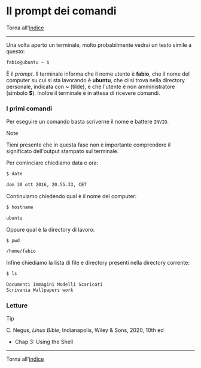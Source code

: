 # Il prompt dei comandi

Torna all'[indice](../toc.md)

---

Una volta aperto un terminale, molto probabilmente vedrai un testo simile a questo:

```bash
fabio@ubuntu ~ $
```

È il _prompt_. Il terminale informa che il nome utente è **fabio**, che il
nome del computer su cui si sta lavorando è **ubuntu**, che ci si trova
nella directory personale, indicata con **~** (tilde), e che l'utente è
non amministratore (simbolo **$**). Inoltre il terminale è in attesa di ricevere comandi.

### I primi comandi

Per eseguire un comando basta scriverne il nome e battere `INVIO`.

> [!NOTE]
> Tieni presente che in questa fase non è importante comprendere
> il significato dell'output stampato sul terminale.

Per cominciare chiediamo data e ora:

```bash
$ date

dom 30 ott 2016, 20.55.33, CET
```

Continuiamo chiedendo qual è il nome del computer:

```bash
$ hostname

ubuntu
```

Oppure qual è la directory di lavoro:

```bash
$ pwd

/home/fabio
```

Infine chiediamo la lista di file e directory presenti nella directory corrente:

```bash
$ ls

Documenti Immagini Modelli Scaricati
Scrivania Wallpapers work
```

### Letture

> [!TIP]
> C. Negus, _Linux Bible_, Indianapolis, Wiley &amp; Sons, 2020, 10th ed
>
> - Chap 3: Using the Shell

---

Torna all'[indice](../toc.md)
